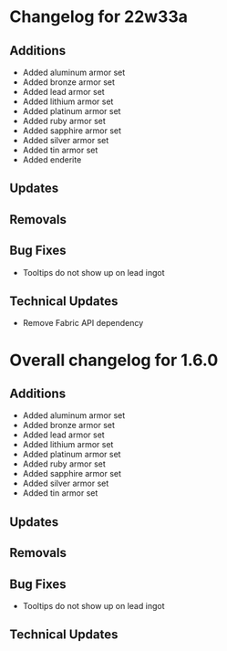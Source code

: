 # Changelog for 22w33a

## Additions

- Added aluminum armor set
- Added bronze armor set
- Added lead armor set
- Added lithium armor set
- Added platinum armor set
- Added ruby armor set
- Added sapphire armor set
- Added silver armor set
- Added tin armor set
- Added enderite

## Updates

## Removals

## Bug Fixes

- Tooltips do not show up on lead ingot

## Technical Updates

- Remove Fabric API dependency

# Overall changelog for 1.6.0

## Additions

- Added aluminum armor set
- Added bronze armor set
- Added lead armor set
- Added lithium armor set
- Added platinum armor set
- Added ruby armor set
- Added sapphire armor set
- Added silver armor set
- Added tin armor set

## Updates

## Removals

## Bug Fixes

- Tooltips do not show up on lead ingot

## Technical Updates
